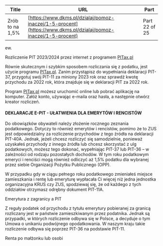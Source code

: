 | **Title**       | **URL**           | **Part**              |
|-----------------|-------------------|-----------------------|
| Zrób to na 1,5%         | [https://www.dkms.pl/dzialaj/pomoz-inaczej/1-5-procent](https://www.dkms.pl/dzialaj/pomoz-inaczej/1-5-procent)    | Part 22 of 25          |

ew.


Rozliczenie PIT 2023/2024 przez internet z programem [PITax.pl](https://www.pitax.pl/rozliczenie-pit-online-0000318602/)


Równie skutecznym i szybkim sposobem rozliczania się z podatku, jest użycie programu [PITax.pl](https://www.pitax.pl/rozliczenie-pit-online-0000318602/). Zanim przystąpisz do wypełniania deklaracji PIT\-37, przygotuj swój PIT\-11 za miniony 2023 rok oraz sprawdź kwotę przychodu za 2022 rok, która znajduje się w deklaracji PIT za 2022 rok.


Program [PITax.pl](https://www.pitax.pl/rozliczenie-pit-online-0000318602/) możesz uruchomić online lub pobrać aplikację na komputer. Załóż konto, używając e\-maila oraz hasła, a następnie otwórz kreator rozliczeń.

#### DEKLARACJE E\-PIT \- UŁATWIENIA DLA EMERYTÓW I RENCISTÓW

Do obowiązków obywateli należy złożenie rocznego zeznania podatkowego. Dotyczy to również emerytów i rencistów, pomimo że to ZUS jest odpowiedzialny za rozliczenie przychodów z tego źródła na deklaracji PIT\-40A. Jednak, jeżeli chcesz rozliczyć się samodzielnie, ponieważ uzyskałeś przychody z innego źródła lub chcesz skorzystać z ulg podatkowych, możesz tego dokonać, wypełniając PIT\-37 lub PIT\-36 – w zależności od rodzaju pozostałych dochodów. W tym roku podatkowym emeryci i renciści mogą również odliczyć aż 1,5% podatku dla wybranej przez siebie Organizacji Pożytku Publicznego (OPP).


W przypadku gdy w ciągu pełnego roku podatkowego zmieniałeś miejsce zamieszkania i rentę lub emeryturę wypłacała Ci więcej niż jedna jednostka organizacyjna KRUS czy ZUS, spodziewaj się, że od każdego z tych oddziałów otrzymasz odrębny dokument PIT\-11A.


Emerytura z zagranicy a PIT


Z reguły podatek od przychodu z tytułu emerytury pobieranej za granicą rozliczany jest w państwie zamieszkiwanym przez podatnika. Jednak są przypadki, w których rozliczenie odbywa się w Polsce, a decyduje o tym Umowa o unikaniu podwójnego opodatkowania. W naszym kraju takie rozliczenie odbywa się poprzez PIT\-36 na podstawie PIT\-11\.


Renta po małżonku lub osobi